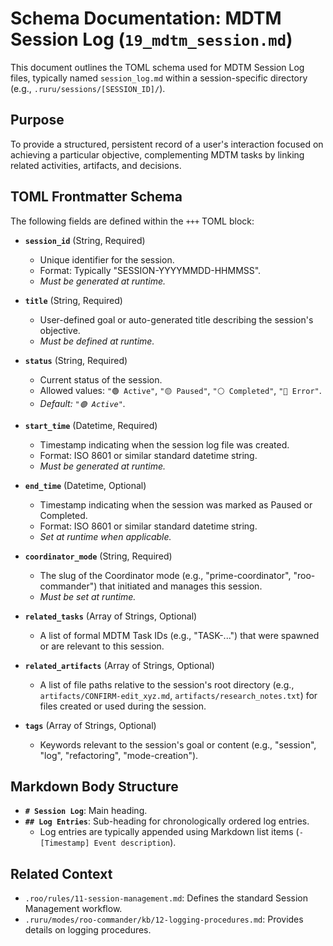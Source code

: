 # Schema Documentation: MDTM Session Log (`19_mdtm_session.md`)

This document outlines the TOML schema used for MDTM Session Log files, typically named `session_log.md` within a session-specific directory (e.g., `.ruru/sessions/[SESSION_ID]/`).

## Purpose

To provide a structured, persistent record of a user's interaction focused on achieving a particular objective, complementing MDTM tasks by linking related activities, artifacts, and decisions.

## TOML Frontmatter Schema

The following fields are defined within the `+++` TOML block:

*   **`session_id`** (String, Required)
    *   Unique identifier for the session.
    *   Format: Typically "SESSION-YYYYMMDD-HHMMSS".
    *   *Must be generated at runtime.*

*   **`title`** (String, Required)
    *   User-defined goal or auto-generated title describing the session's objective.
    *   *Must be defined at runtime.*

*   **`status`** (String, Required)
    *   Current status of the session.
    *   Allowed values: `"🟢 Active"`, `"🟡 Paused"`, `"⚪ Completed"`, `"🔴 Error"`.
    *   *Default: `"🟢 Active"`.*

*   **`start_time`** (Datetime, Required)
    *   Timestamp indicating when the session log file was created.
    *   Format: ISO 8601 or similar standard datetime string.
    *   *Must be generated at runtime.*

*   **`end_time`** (Datetime, Optional)
    *   Timestamp indicating when the session was marked as Paused or Completed.
    *   Format: ISO 8601 or similar standard datetime string.
    *   *Set at runtime when applicable.*

*   **`coordinator_mode`** (String, Required)
    *   The slug of the Coordinator mode (e.g., "prime-coordinator", "roo-commander") that initiated and manages this session.
    *   *Must be set at runtime.*

*   **`related_tasks`** (Array of Strings, Optional)
    *   A list of formal MDTM Task IDs (e.g., "TASK-...") that were spawned or are relevant to this session.

*   **`related_artifacts`** (Array of Strings, Optional)
    *   A list of file paths relative to the session's root directory (e.g., `artifacts/CONFIRM-edit_xyz.md`, `artifacts/research_notes.txt`) for files created or used during the session.

*   **`tags`** (Array of Strings, Optional)
    *   Keywords relevant to the session's goal or content (e.g., "session", "log", "refactoring", "mode-creation").

## Markdown Body Structure

*   **`# Session Log`**: Main heading.
*   **`## Log Entries`**: Sub-heading for chronologically ordered log entries.
    *   Log entries are typically appended using Markdown list items (`- [Timestamp] Event description`).

## Related Context

*   `.roo/rules/11-session-management.md`: Defines the standard Session Management workflow.
*   `.ruru/modes/roo-commander/kb/12-logging-procedures.md`: Provides details on logging procedures.
